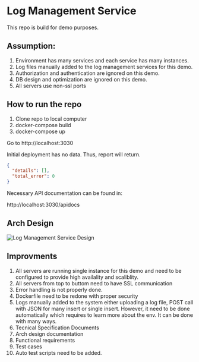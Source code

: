 # Log Management Service 

This repo is build for demo purposes.

## Assumption:

1.	Environment has many services and each service has many instances. 
1.	Log files manually added to the log management services for this demo.
1.	Authorization and authentication are ignored on this demo. 
1.	DB design and optimization are ignored on this demo. 
1.	All servers use non-ssl ports



## How to run the repo

1.	Clone repo to local computer
1.	docker-compose build
1. 	docker-compose up

Go to http://localhost:3030

Initial deployment has no data. Thus, report will return.

```JSON 
{
  "details": [], 
  "total_error": 0
}
```
Necessary API documentation can be found in:

http://localhost:3030/apidocs

## Arch Design

![Log Management Service Design](https://github.com/roybay/logs_management/blob/master/Log_Mng_Svc_Design.png)

## Improvments

1. 	All servers are running single instance for this demo and need to be configured to provide high availality and scaliblity. 
1. 	All servers from top to buttom need to have SSL communication 
1. 	Error handling is not properly done. 
1. 	Dockerfile need to be redone with proper security 
1. 	Logs manually added to the system either uploading a log file, POST call with JSON for many insert or single insert. However, it need to be done automatically which requires to learn more about the env. It can be done with many ways. 
1. 	Tecnical Specification Documents 
1. 	Arch design documentation 
1.	Functional requirements
1. 	Test cases
1.	Auto test scripts need to be added.



